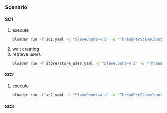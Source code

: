 ### Scenario

#### SC1
1. execute
    ``` sh
    bloader run -f sc1.yaml -d "SlaveCount=4:i" -d "ThreadPerSlaveCount=25:i" -d "RequestPerSlaveCount=3000:i"
    ```
2. wait creating
3. retrieve users
    ``` sh
    bloader run -f store/store_user.yaml -d "SlaveCount=4:i" -d "ThreadPerSlaveCount=25:i" -d "RequestPerSlaveCount=3000:i"
    ```
#### SC2
1. execute
   ``` sh
   bloader run -f sc2.yaml -d "SlaveCount=4:i" -d "ThreadPerSlaveCount=25:i" -d "RequestPerSlaveCount=3000:i"
   ```
#### SC3
